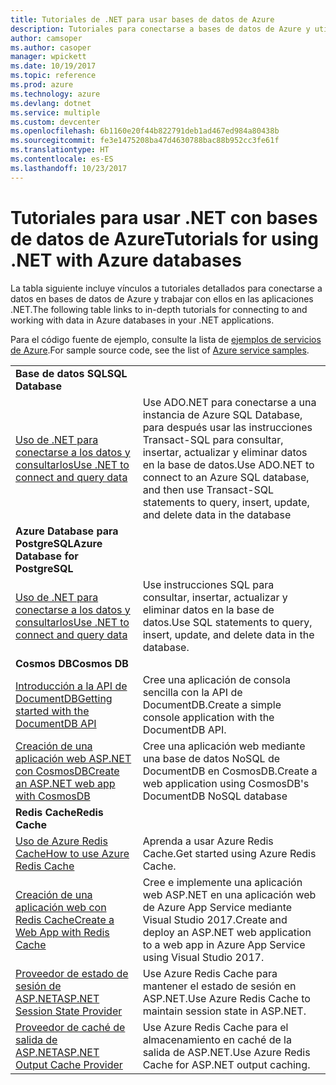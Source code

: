 ```yaml
---
title: Tutoriales de .NET para usar bases de datos de Azure
description: Tutoriales para conectarse a bases de datos de Azure y utilizarlas en las aplicaciones .NET.
author: camsoper
ms.author: casoper
manager: wpickett
ms.date: 10/19/2017
ms.topic: reference
ms.prod: azure
ms.technology: azure
ms.devlang: dotnet
ms.service: multiple
ms.custom: devcenter
ms.openlocfilehash: 6b1160e20f44b822791deb1ad467ed984a80438b
ms.sourcegitcommit: fe3e1475208ba47d4630788bac88b952cc3fe61f
ms.translationtype: HT
ms.contentlocale: es-ES
ms.lasthandoff: 10/23/2017
---
```

# <a name="tutorials-for-using-net-with-azure-databases"></a><span data-ttu-id="6fa59-103">Tutoriales para usar .NET con bases de datos de Azure</span><span class="sxs-lookup"><span data-stu-id="6fa59-103">Tutorials for using .NET with Azure databases</span></span>

<span data-ttu-id="6fa59-104">La tabla siguiente incluye vínculos a tutoriales detallados para conectarse a datos en bases de datos de Azure y trabajar con ellos en las aplicaciones .NET.</span><span class="sxs-lookup"><span data-stu-id="6fa59-104">The following table links to in-depth tutorials for connecting to and working with data in Azure databases in your .NET applications.</span></span>

<span data-ttu-id="6fa59-105">Para el código fuente de ejemplo, consulte la lista de [ejemplos de servicios de Azure](https://azure.microsoft.com/resources/samples/?platform=dotnet).</span><span class="sxs-lookup"><span data-stu-id="6fa59-105">For sample source code, see the list of [Azure service samples](https://azure.microsoft.com/resources/samples/?platform=dotnet).</span></span>

| | |
|---|---|
| <span data-ttu-id="6fa59-106">**Base de datos SQL**</span><span class="sxs-lookup"><span data-stu-id="6fa59-106">**SQL Database**</span></span> ||
| <span data-ttu-id="6fa59-107">[Uso de .NET para conectarse a los datos y consultarlos][1]</span><span class="sxs-lookup"><span data-stu-id="6fa59-107">[Use .NET to connect and query data][1]</span></span> | <span data-ttu-id="6fa59-108">Use ADO.NET para conectarse a una instancia de Azure SQL Database, para después usar las instrucciones Transact-SQL para consultar, insertar, actualizar y eliminar datos en la base de datos.</span><span class="sxs-lookup"><span data-stu-id="6fa59-108">Use ADO.NET to connect to an Azure SQL database, and then use Transact-SQL statements to query, insert, update, and delete data in the database</span></span> | 
| <span data-ttu-id="6fa59-109">**Azure Database para PostgreSQL**</span><span class="sxs-lookup"><span data-stu-id="6fa59-109">**Azure Database for PostgreSQL**</span></span> ||
| <span data-ttu-id="6fa59-110">[Uso de .NET para conectarse a los datos y consultarlos][2]</span><span class="sxs-lookup"><span data-stu-id="6fa59-110">[Use .NET to connect and query data][2]</span></span> | <span data-ttu-id="6fa59-111">Use instrucciones SQL para consultar, insertar, actualizar y eliminar datos en la base de datos.</span><span class="sxs-lookup"><span data-stu-id="6fa59-111">Use SQL statements to query, insert, update, and delete data in the database.</span></span> | 
| <span data-ttu-id="6fa59-112">**Cosmos DB**</span><span class="sxs-lookup"><span data-stu-id="6fa59-112">**Cosmos DB**</span></span> ||
| <span data-ttu-id="6fa59-113">[Introducción a la API de DocumentDB][4]</span><span class="sxs-lookup"><span data-stu-id="6fa59-113">[Getting started with the DocumentDB API][4]</span></span> | <span data-ttu-id="6fa59-114">Cree una aplicación de consola sencilla con la API de DocumentDB.</span><span class="sxs-lookup"><span data-stu-id="6fa59-114">Create a simple console application with the DocumentDB API.</span></span> | 
| <span data-ttu-id="6fa59-115">[Creación de una aplicación web ASP.NET con CosmosDB][3]</span><span class="sxs-lookup"><span data-stu-id="6fa59-115">[Create an ASP.NET web app with CosmosDB][3]</span></span> | <span data-ttu-id="6fa59-116">Cree una aplicación web mediante una base de datos NoSQL de DocumentDB en CosmosDB.</span><span class="sxs-lookup"><span data-stu-id="6fa59-116">Create a web application using CosmosDB's DocumentDB NoSQL database</span></span> | 
| <span data-ttu-id="6fa59-117">**Redis Cache**</span><span class="sxs-lookup"><span data-stu-id="6fa59-117">**Redis Cache**</span></span> | |
| <span data-ttu-id="6fa59-118">[Uso de Azure Redis Cache][6]</span><span class="sxs-lookup"><span data-stu-id="6fa59-118">[How to use Azure Redis Cache][6]</span></span> | <span data-ttu-id="6fa59-119">Aprenda a usar Azure Redis Cache.</span><span class="sxs-lookup"><span data-stu-id="6fa59-119">Get started using Azure Redis Cache.</span></span> |
| <span data-ttu-id="6fa59-120">[Creación de una aplicación web con Redis Cache][5]</span><span class="sxs-lookup"><span data-stu-id="6fa59-120">[Create a Web App with Redis Cache][5]</span></span> | <span data-ttu-id="6fa59-121">Cree e implemente una aplicación web ASP.NET en una aplicación web de Azure App Service mediante Visual Studio 2017.</span><span class="sxs-lookup"><span data-stu-id="6fa59-121">Create and deploy an ASP.NET web application to a web app in Azure App Service using Visual Studio 2017.</span></span>  | 
| <span data-ttu-id="6fa59-122">[Proveedor de estado de sesión de ASP.NET][7]</span><span class="sxs-lookup"><span data-stu-id="6fa59-122">[ASP.NET Session State Provider][7]</span></span> | <span data-ttu-id="6fa59-123">Use Azure Redis Cache para mantener el estado de sesión en ASP.NET.</span><span class="sxs-lookup"><span data-stu-id="6fa59-123">Use Azure Redis Cache to maintain session state in ASP.NET.</span></span>  | 
| <span data-ttu-id="6fa59-124">[Proveedor de caché de salida de ASP.NET][8]</span><span class="sxs-lookup"><span data-stu-id="6fa59-124">[ASP.NET Output Cache Provider][8]</span></span> | <span data-ttu-id="6fa59-125">Use Azure Redis Cache para el almacenamiento en caché de la salida de ASP.NET.</span><span class="sxs-lookup"><span data-stu-id="6fa59-125">Use Azure Redis Cache for ASP.NET output caching.</span></span>  | 
 

[1]: /azure/sql-database/sql-database-connect-query-dotnet
[2]: /azure/postgresql/connect-csharp
[3]: /azure/cosmos-db/documentdb-dotnet-application
[4]: /azure/cosmos-db/documentdb-dotnetcore-get-started
[5]: /azure/redis-cache/cache-web-app-howto
[6]: /azure/redis-cache/cache-dotnet-how-to-use-azure-redis-cache
[7]: /azure/redis-cache/cache-aspnet-session-state-provider
[8]: /azure/redis-cache/cache-aspnet-output-cache-provider
